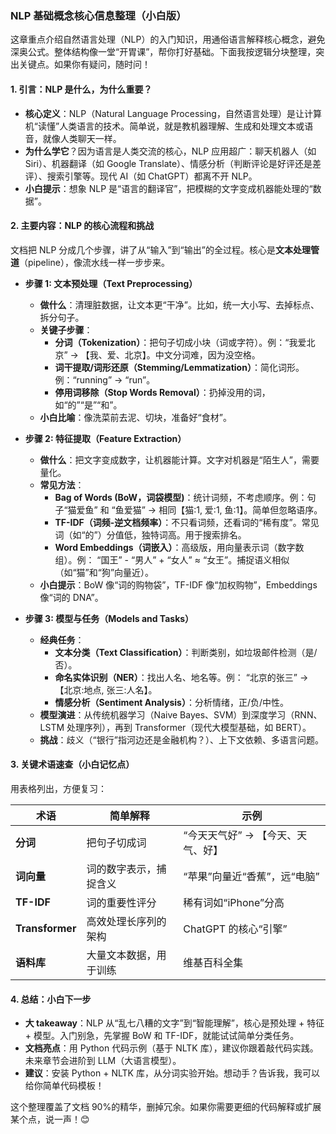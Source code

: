 ### NLP 基础概念核心信息整理（小白版）

这章重点介绍自然语言处理（NLP）的入门知识，用通俗语言解释核心概念，避免深奥公式。整体结构像一堂“开胃课”，帮你打好基础。下面我按逻辑分块整理，突出关键点。如果你有疑问，随时问！

#### 1. 引言：NLP 是什么，为什么重要？

- **核心定义**：NLP（Natural Language Processing，自然语言处理）是让计算机“读懂”人类语言的技术。简单说，就是教机器理解、生成和处理文本或语音，就像人类聊天一样。
- **为什么学它**？因为语言是人类交流的核心，NLP 应用超广：聊天机器人（如 Siri）、机器翻译（如 Google Translate）、情感分析（判断评论是好评还是差评）、搜索引擎等。现代 AI（如 ChatGPT）都离不开 NLP。
- **小白提示**：想象 NLP 是“语言的翻译官”，把模糊的文字变成机器能处理的“数据”。

#### 2. 主要内容：NLP 的核心流程和挑战

文档把 NLP 分成几个步骤，讲了从“输入”到“输出”的全过程。核心是**文本处理管道**（pipeline），像流水线一样一步步来。

- **步骤 1: 文本预处理（Text Preprocessing）**

  - **做什么**：清理脏数据，让文本更“干净”。比如，统一大小写、去掉标点、拆分句子。
  - **关键子步骤**：
    - **分词（Tokenization）**：把句子切成小块（词或字符）。例：“我爱北京” → 【我、爱、北京】。中文分词难，因为没空格。
    - **词干提取/词形还原（Stemming/Lemmatization）**：简化词形。例：“running” → “run”。
    - **停用词移除（Stop Words Removal）**：扔掉没用的词，如“的”“是”“和”。
  - **小白比喻**：像洗菜前去泥、切块，准备好“食材”。

- **步骤 2: 特征提取（Feature Extraction）**

  - **做什么**：把文字变成数字，让机器能计算。文字对机器是“陌生人”，需要量化。
  - **常见方法**：
    - **Bag of Words (BoW，词袋模型)**：统计词频，不考虑顺序。例：句子“猫爱鱼” 和 “鱼爱猫” → 相同【猫:1, 爱:1, 鱼:1】。简单但忽略语序。
    - **TF-IDF（词频-逆文档频率）**：不只看词频，还看词的“稀有度”。常见词（如“的”）分值低，独特词高。用于搜索排名。
    - **Word Embeddings（词嵌入）**：高级版，用向量表示词（数字数组）。例： “国王” - “男人” + “女人” ≈ “女王”。捕捉语义相似（如“猫”和“狗”向量近）。
  - **小白提示**：BoW 像“词的购物袋”，TF-IDF 像“加权购物”，Embeddings 像“词的 DNA”。

- **步骤 3: 模型与任务（Models and Tasks）**
  - **经典任务**：
    - **文本分类（Text Classification）**：判断类别，如垃圾邮件检测（是/否）。
    - **命名实体识别（NER）**：找出人名、地名等。例： “北京的张三” → 【北京:地点, 张三:人名】。
    - **情感分析（Sentiment Analysis）**：分析情绪，正/负/中性。
  - **模型演进**：从传统机器学习（Naive Bayes、SVM）到深度学习（RNN、LSTM 处理序列），再到 Transformer（现代大模型基础，如 BERT）。
  - **挑战**：歧义（“银行”指河边还是金融机构？）、上下文依赖、多语言问题。

#### 3. 关键术语速查（小白记忆点）

用表格列出，方便复习：

| 术语            | 简单解释               | 示例                              |
| --------------- | ---------------------- | --------------------------------- |
| **分词**        | 把句子切成词           | “今天天气好” → 【今天、天气、好】 |
| **词向量**      | 词的数字表示，捕捉含义 | “苹果”向量近“香蕉”，远“电脑”      |
| **TF-IDF**      | 词的重要性评分         | 稀有词如“iPhone”分高              |
| **Transformer** | 高效处理长序列的架构   | ChatGPT 的核心“引擎”              |
| **语料库**      | 大量文本数据，用于训练 | 维基百科全集                      |

#### 4. 总结：小白下一步

- **大 takeaway**：NLP 从“乱七八糟的文字”到“智能理解”，核心是预处理 + 特征 + 模型。入门别急，先掌握 BoW 和 TF-IDF，就能试试简单分类任务。
- **文档亮点**：用 Python 代码示例（基于 NLTK 库），建议你跟着敲代码实践。未来章节会进阶到 LLM（大语言模型）。
- **建议**：安装 Python + NLTK 库，从分词实验开始。想动手？告诉我，我可以给你简单代码模板！

这个整理覆盖了文档 90%的精华，删掉冗余。如果你需要更细的代码解释或扩展某个点，说一声！😊
